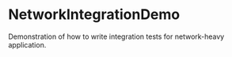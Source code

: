 # NetworkIntegrationDemo
Demonstration of how to write integration tests for network-heavy application.
